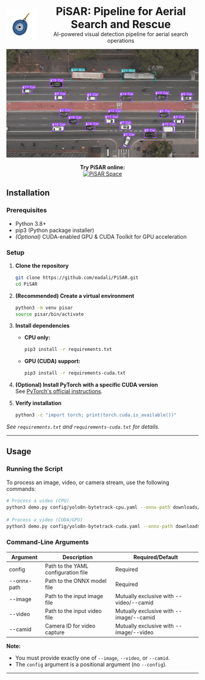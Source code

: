 <p align="center" style="display: flex; align-items: center; justify-content: center;">
    <img src="docs/imgs/logo.png" alt="PiSAR Logo" height="80" style="vertical-align:middle; margin-right:16px;">
    <span>
        <span style="font-size:2em; font-weight:bold;">PiSAR: Pipeline for Aerial Search and Rescue</span><br>
        <span style="font-size:1em;">AI-powered visual detection pipeline for aerial search operations</span>
    </span>
</p>

<p align="center">
    <img src="docs/imgs/demo.gif" alt="Demo GIF">
</p>

<p align="center">
    <strong>Try PiSAR online:</strong><br>
    <a href="https://huggingface.co/spaces/eadali/PiSAR">
        <img src="https://img.shields.io/badge/HuggingFace%20Spaces-PiSAR-blue?logo=huggingface" alt="PiSAR Space">
    </a>
</p>


## Installation

### Prerequisites
- Python 3.8+
- pip3 (Python package installer)
- *(Optional)* CUDA-enabled GPU & CUDA Toolkit for GPU acceleration

### Setup

1. **Clone the repository**
    ```bash
    git clone https://github.com/eadali/PiSAR.git
    cd PiSAR
    ```

2. **(Recommended) Create a virtual environment**
    ```bash
    python3 -m venv pisar
    source pisar/bin/activate
    ```

3. **Install dependencies**
    - **CPU only:**
        ```bash
        pip3 install -r requirements.txt
        ```
    - **GPU (CUDA) support:**
        ```bash
        pip3 install -r requirements-cuda.txt
        ```

4. **(Optional) Install PyTorch with a specific CUDA version**  
   See [PyTorch's official instructions](https://pytorch.org/get-started/locally/).

5. **Verify installation**
    ```bash
    python3 -c "import torch; print(torch.cuda.is_available())"
    ```

*See `requirements.txt` and `requirements-cuda.txt` for details.*

---

## Usage

### Running the Script

To process an image, video, or camera stream, use the following commands:

```bash
# Process a video (CPU)
python3 demo.py config/yolo8n-bytetrack-cpu.yaml --onnx-path downloads/yolo8n-416.onnx --video downloads/forest.mp4

# Process a video (CUDA/GPU)
python3 demo.py config/yolo8n-bytetrack-cuda.yaml --onnx-path downloads/yolo8n-416.onnx --video downloads/forest.mp4
```

### Command-Line Arguments

| Argument      | Description                              | Required/Default |
|---------------|------------------------------------------|------------------|
| config        | Path to the YAML configuration file       | Required         |
| --onnx-path   | Path to the ONNX model file               | Required         |
| --image       | Path to the input image file              | Mutually exclusive with --video/--camid |
| --video       | Path to the input video file              | Mutually exclusive with --image/--camid |
| --camid       | Camera ID for video capture               | Mutually exclusive with --image/--video  |

**Note:**  
- You must provide exactly one of `--image`, `--video`, or `--camid`.
- The `config` argument is a positional argument (no `--config`).

---